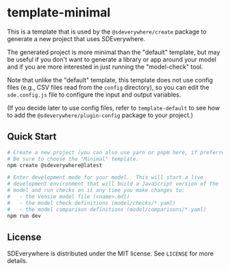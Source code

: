 # template-minimal

This is a template that is used by the `@sdeverywhere/create` package to generate a
new project that uses SDEverywhere.

The generated project is more minimal than the "default" template, but may be
useful if you don't want to generate a library or app around your model and
if you are more interested in just running the "model-check" tool.

Note that unlike the "default" template, this template does not use config files
(e.g., CSV files read from the `config` directory), so you can edit the
`sde.config.js` file to configure the input and output variables.

(If you decide later to use config files, refer to `template-default` to see how
to add the `@sdeverywhere/plugin-config` package to your project.)

## Quick Start

```sh
# Create a new project (you can also use yarn or pnpm here, if preferred).
# Be sure to choose the "Minimal" template.
npm create @sdeverywhere@latest

# Enter development mode for your model.  This will start a live
# development environment that will build a JavaScript version of the
# model and run checks on it any time you make changes to:
#   - the Vensim model file (<name>.mdl)
#   - the model check definitions (model/checks/*.yaml)
#   - the model comparison definitions (model/comparisons/*.yaml)
npm run dev
```

## License

SDEverywhere is distributed under the MIT license. See `LICENSE` for more details.
